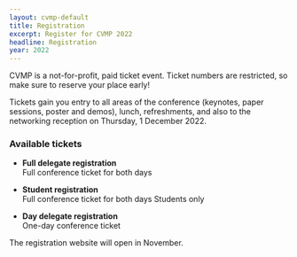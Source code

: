 ```yaml
---
layout: cvmp-default
title: Registration
excerpt: Register for CVMP 2022
headline: Registration
year: 2022
---
```


CVMP is a not-for-profit, paid ticket event.
Ticket numbers are restricted, so make sure to reserve your place early!

Tickets gain you entry to all areas of the conference (keynotes, paper sessions, poster and demos), lunch, refreshments, and also to the networking reception on Thursday, 1 December 2022.

<!-- <span class="label label-info">**Please note:**</span> -->
<!-- **Tickets for CVMP 2021 have now sold out.** -->

### Available tickets 

- **Full delegate registration**  
Full conference ticket for both days

- **Student registration**  
Full conference ticket for both days <span class="label label-info">Students only</span>

- **Day delegate registration**  
One-day conference ticket

The registration website will open in November. 
